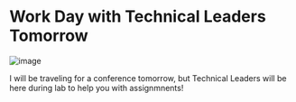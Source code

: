 # Work Day with Technical Leaders Tomorrow

![image](https://github.com/allegheny-college-cmpsc-100-spring-2024/slides/assets/8368413/9ded7676-a606-4d1d-864b-81a6e4786e49)

I will be traveling for a conference tomorrow, but Technical Leaders will be here during lab to help you with assignmnents!

